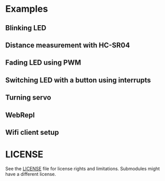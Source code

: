 # Examples

## Blinking LED

## Distance measurement with HC-SR04

## Fading LED using PWM

## Switching LED with a button using interrupts

## Turning servo

## WebRepl

## Wifi client setup

# LICENSE
See the [LICENSE](../LICENSE) file for license rights and limitations.
Submodules might have a different license.
